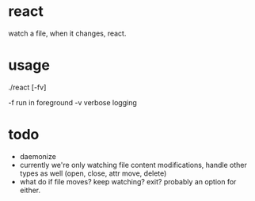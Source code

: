 react
=====

watch a file, when it changes, react.

usage
=====
./react [-fv] <file to watch> <command to run>

  -f  run in foreground
  -v  verbose logging

todo
====

* daemonize
* currently we're only watching file content modifications, handle other types as well (open, close, attr move, delete)
* what do if file moves? keep watching? exit? probably an option for either.

